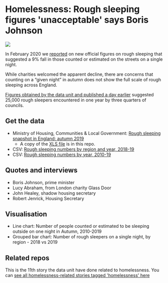 # Homelessness: Rough sleeping figures 'unacceptable' says Boris Johnson

![](https://ichef.bbci.co.uk/news/624/cpsprodpb/188D/production/_111058260_englandroughsleep-nc.png)

In February 2020 we [reported](https://www.bbc.co.uk/news/uk-england-51646254) on new official figures on rough sleeping that suggested a 9% fall in those counted or estimated on the streets on a single night.

While charities welcomed the apparent decline, there are concerns that counting on a “given night” in autumn does not show the full scale of rough sleeping across England. 

[Figures obtained by the data unit and published a day earlier](https://github.com/BBC-Data-Unit/homelessness-real-figure) suggested 25,000 rough sleepers encountered in one year by three quarters of councils.

## Get the data 

* Ministry of Housing, Communities & Local Government: [Rough sleeping snapshot in England: autumn 2019](https://www.gov.uk/government/statistics/rough-sleeping-snapshot-in-england-autumn-2019)
  * A copy of the [XLS file](https://github.com/BBC-Data-Unit/rough-sleeping-2020/blob/master/2019_Rough_Sleeping_Snapshot_Tables.xlsx) is in this repo.
* CSV: [Rough sleeping numbers by region and year, 2018-19](https://github.com/BBC-Data-Unit/rough-sleeping-2020/blob/master/roughsleepregion.csv)
* CSV: [Rough sleeping numbers by year, 2010-19](https://github.com/BBC-Data-Unit/rough-sleeping-2020/blob/master/roughsleep.csv)


## Quotes and interviews

* Boris Johnson, prime minister
* Lucy Abraham, from London charity Glass Door
* John Healey, shadow housing secretary
* Robert Jenrick, Housing Secretary

## Visualisation

* Line chart: Number of people counted or estimated to be sleeping outside on one night in Autumn, 2010-2019
* Grouped bar chart: Number of rough sleepers on a single night, by region - 2018 vs 2019

## Related repos

This is the 11th story the data unit have done related to homelessness. You can [see all homelessness-related stories tagged 'homelessness' here](https://github.com/search?q=topic%3Ahomelessness+org%3ABBC-Data-Unit&type=Repositories)


